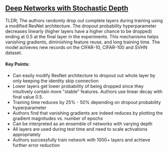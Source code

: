 ## [Deep Networks with Stochastic Depth](http://arxiv.org/abs/1603.09382)

TLDR; The authors randomly drop out complete layers during training using a modified ResNet architecture. The dropout probability hyperparameter decreases linearly (higher layers have a higher chance to be dropped) ending at 0.5 at the final layer in the experiments. This mechanisms helps vanishing gradients, diminishing feature reuse, and long training time. The model achieves new records on the CIFAR-10, CIFAR-100 and SVHN dataset.


#### Key Points:

- Can easily modify ResNet architecture to dropout out whole layer by only keeping the identity skip connection
- Lower layers get lower probability of being dropped since they intuitively contain more "stable" features. Authors use linear decay with final value 0.5.
- Training time reduces by 25% - 50% depending on dropout probability hyperparameter
- Authors find that vanishing gradients are indeed reduces by plotting the gradient magnitudes vs. number of epochs
- Can be interpreted as an ensemble of networks with varying depth
- All layers are used during test time and need to scale activations appropriately
- Authors successfully train network with 1000+ layers and achieve further error reduction


